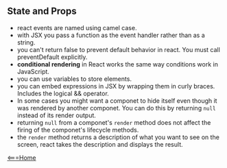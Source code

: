 ## State and Props
- react events are named using camel case.
- with JSX you pass a function as the event handler rather than as a string.
- you can't return false to prevent default behavior in react. You must call preventDefault explicitly.
- **conditional rendering** in React works the same way conditions work in JavaScript.
- you can use variables to store elements.
- you can embed expressions in JSX by wrapping them in curly braces. Includes the logical && operator.
- In some cases you might want a componet to hide itself even though it was rendered by another componet. You can do this by returning `null` instead of its render output.
- returning `null` from a componet's `render` method does not affect the firing of the componet's lifecycle methods.
- the `render` method returns a description of what you want to see on the screen, react takes the description and displays the result.

[<===Home](README.md)